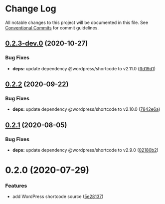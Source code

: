 # Change Log

All notable changes to this project will be documented in this file.
See [Conventional Commits](https://conventionalcommits.org) for commit guidelines.

## [0.2.3-dev.0](https://github.com/CondeNast/atjson/compare/@atjson/source-wordpress-shortcode@0.2.2...@atjson/source-wordpress-shortcode@0.2.3-dev.0) (2020-10-27)

### Bug Fixes

- **deps:** update dependency @wordpress/shortcode to v2.11.0 ([ffd19d1](https://github.com/CondeNast/atjson/commit/ffd19d15def6408184e3732706d8a3b8bed62964))

## [0.2.2](https://github.com/CondeNast/atjson/compare/@atjson/source-wordpress-shortcode@0.2.1...@atjson/source-wordpress-shortcode@0.2.2) (2020-09-22)

### Bug Fixes

- **deps:** update dependency @wordpress/shortcode to v2.10.0 ([7842e6a](https://github.com/CondeNast/atjson/commit/7842e6a4deab00a6c33dbc8cc66c70dad7b18c5c))

## [0.2.1](https://github.com/CondeNast/atjson/compare/@atjson/source-wordpress-shortcode@0.2.0...@atjson/source-wordpress-shortcode@0.2.1) (2020-08-05)

### Bug Fixes

- **deps:** update dependency @wordpress/shortcode to v2.9.0 ([02180b2](https://github.com/CondeNast/atjson/commit/02180b2ebedce2bf744117c7d478fe5e65151cac))

# 0.2.0 (2020-07-29)

### Features

- add WordPress shortcode source ([5e28137](https://github.com/CondeNast/atjson/commit/5e281370da76bcaebec9d6812c3fb24d3222a9e7))
